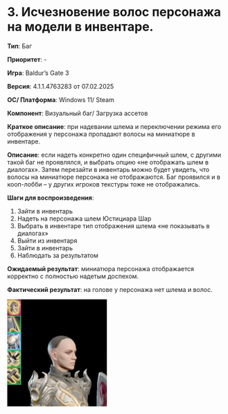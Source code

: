 # 3. Исчезновение волос персонажа на модели в инвентаре.

**Тип**: Баг

**Приоритет**: -

**Игра**: Baldur’s Gate 3

**Версия**: 4.1.1.4763283 от 07.02.2025

**OC/ Платформа**: Windows 11/ Steam

**Компонент**: Визуальный баг/ Загрузка ассетов

**Краткое описание**: при надевании шлема и переключении режима его отображения у персонажа пропадают волосы на миниатюре в инвентаре. 

**Описание**: если надеть конкретно один специфичный шлем, с другими такой баг не проявлялся, и выбрать опцию «не отображать шлем в диалогах». Затем перезайти в инвентарь можно будет увидеть, что волосы на миниатюре персонажа не отображаются. Баг проявился и в кооп-лобби – у других игроков текстуры тоже не отображались. 

**Шаги для воспроизведения**:
1. Зайти в инвентарь
2. Надеть на персонажа шлем Юстициара Шар
3. Выбрать в инвентаре тип отображения шлема «не показывать в диалогах»
4. Выйти из инвентаря 
5. Зайти в инвентарь 
6. Наблюдать за результатом

**Ожидаемый результат**: миниатюра персонажа отображается корректно с полностью надетым доспехом.

**Фактический результат**: на голове у персонажа нет шлема и волос.

![Изображение к багу](../screenshots/bug3.png)
